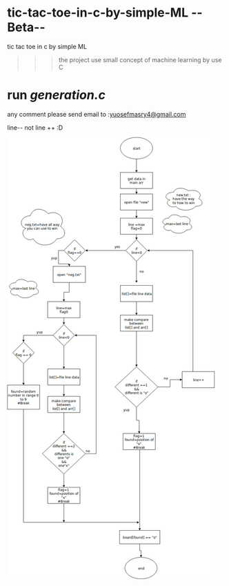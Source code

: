 

# tic-tac-toe-in-c-by-simple-ML --Beta--

tic tac toe in c by simple ML 

>>> the  project use small concept of machine learning by use C


# run *generation.c*
 

any comment please send email to :yuosefmasry4@gmail.com

line-- not line ++ :D

![alt text](https://raw.githubusercontent.com/yousefmasry4/tic-tac-toe-in-c-by-simple-ML/master/Untitled%20Diagram.jpg)
